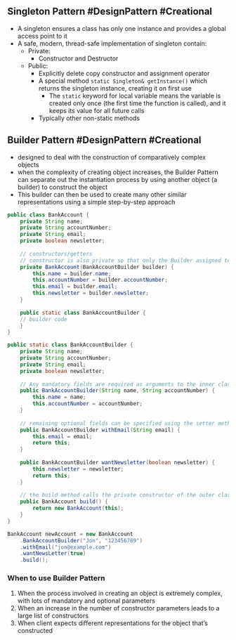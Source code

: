 ## Singleton Pattern #DesignPattern #Creational
- A singleton ensures a class has only one instance and provides a global access point to it
- A safe, modern, thread-safe implementation of singleton contain:
	- Private:
		- Constructor and Destructor
	- Public:
		- Explicitly delete copy constructor and assignment operator
		- A special method `static Singleton& getInstance()` which returns the singleton instance, creating it on first use
			- The `static` keyword for local variable means the variable is created only once (the first time the function is called), and it keeps its value for all future calls
		- Typically other non-static methods


## Builder Pattern #DesignPattern #Creational 
- designed to deal with the construction of comparatively complex objects
- when the complexity of creating object increases, the Builder Pattern can separate out the instantiation process by using another object (a builder) to construct the object
- This builder can then be used to create many other similar representations using a simple step-by-step approach

```java
public class BankAccount { 
	private String name; 
	private String accountNumber; 
	private String email; 
	private boolean newsletter; 
	
	// constructors/getters
	// constructor is also private so that only the Builder assigned to this class can access it
	private BankAccount(BankAccountBuilder builder) {
		this.name = builder.name;
		this.accountNumber = builder.accountNumber;
		this.email = builder.email;
		this.newsletter = builder.newsletter;
	} 
	
	public static class BankAccountBuilder { 
	// builder code 
	} 
}
```

```java
public static class BankAccountBuilder { 
	private String name; 
	private String accountNumber; 
	private String email; 
	private boolean newsletter;
	
	// Any mandatory fields are required as arguments to the inner class's constructor
	public BankAccountBuilder(String name, String accountNumber) { 
		this.name = name; 
		this.accountNumber = accountNumber; 
	} 
	
	// remaining optional fields can be specified using the setter methods
	public BankAccountBuilder withEmail(String email) { 
		this.email = email; 
		return this; 
	} 
	
	public BankAccountBuilder wantNewsletter(boolean newsletter) {
		this.newsletter = newsletter; 
		return this; 
	} 
	
	// the build method calls the private constructor of the outer class and passes itself as the argument. The returned BankAccount will be instantiated with the parameters set by the BankAccountBuilder
	public BankAccount build() { 
		return new BankAccount(this);
	} 
}
```

```java
BankAccount newAccount = new BankAccount
	.BankAccountBuilder("Jon", "123456789")
	.withEmail("jon@example.com")
	.wantNewsLetter(true)
	.build();
```

### When to use Builder Pattern
1. When the process involved in creating an object is extremely complex, with lots of mandatory and optional parameters
2. When an increase in the number of constructor parameters leads to a large list of constructors
3. When client expects different representations for the object that’s constructed